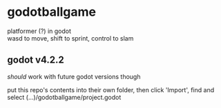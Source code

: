 # godotballgame

platformer (?) in godot\
wasd to move, shift to sprint, control to slam


## godot v4.2.2
*should* work with future godot versions though

put this repo's contents into their own folder, then click 'Import', find and select (...)/godotballgame/project.godot
